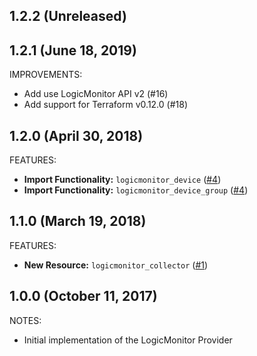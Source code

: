 ## 1.2.2 (Unreleased)
## 1.2.1 (June 18, 2019)

IMPROVEMENTS:

* Add use LogicMonitor API v2 (#16)
* Add support for Terraform v0.12.0 (#18)

## 1.2.0 (April 30, 2018)

FEATURES:
* **Import Functionality:** `logicmonitor_device` ([#4](https://github.com/terraform-providers/terraform-provider-logicmonitor/issues/4))
* **Import Functionality:** `logicmonitor_device_group` ([#4](https://github.com/terraform-providers/terraform-provider-logicmonitor/issues/4))

## 1.1.0 (March 19, 2018)

FEATURES:
* **New Resource:** `logicmonitor_collector` ([#1](https://github.com/terraform-providers/terraform-provider-logicmonitor/issues/1))

## 1.0.0 (October 11, 2017)

NOTES:

* Initial implementation of the LogicMonitor Provider
